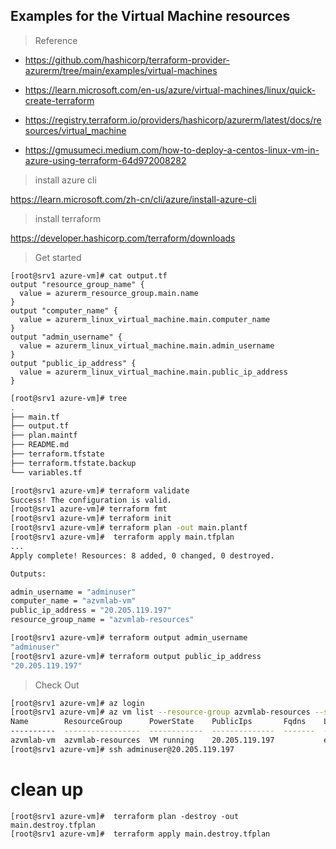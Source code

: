 
## Examples for the Virtual Machine resources

>  Reference

- https://github.com/hashicorp/terraform-provider-azurerm/tree/main/examples/virtual-machines

- https://learn.microsoft.com/en-us/azure/virtual-machines/linux/quick-create-terraform

- https://registry.terraform.io/providers/hashicorp/azurerm/latest/docs/resources/virtual_machine

- https://gmusumeci.medium.com/how-to-deploy-a-centos-linux-vm-in-azure-using-terraform-64d972008282



> install azure cli

https://learn.microsoft.com/zh-cn/cli/azure/install-azure-cli
> install terraform 

https://developer.hashicorp.com/terraform/downloads

> Get started
```hcl
[root@srv1 azure-vm]# cat output.tf
output "resource_group_name" {
  value = azurerm_resource_group.main.name
}
output "computer_name" {
  value = azurerm_linux_virtual_machine.main.computer_name
}
output "admin_username" {
  value = azurerm_linux_virtual_machine.main.admin_username
}
output "public_ip_address" {
  value = azurerm_linux_virtual_machine.main.public_ip_address
}
```
```Bash
[root@srv1 azure-vm]# tree
.
├── main.tf
├── output.tf
├── plan.maintf
├── README.md
├── terraform.tfstate
├── terraform.tfstate.backup
└── variables.tf

[root@srv1 azure-vm]# terraform validate
Success! The configuration is valid.
[root@srv1 azure-vm]# terraform fmt
[root@srv1 azure-vm]# terraform init
[root@srv1 azure-vm]# terraform plan -out main.plantf
[root@srv1 azure-vm]#  terraform apply main.tfplan
...
Apply complete! Resources: 8 added, 0 changed, 0 destroyed.

Outputs:

admin_username = "adminuser"
computer_name = "azvmlab-vm"
public_ip_address = "20.205.119.197"
resource_group_name = "azvmlab-resources"

[root@srv1 azure-vm]# terraform output admin_username
"adminuser"
[root@srv1 azure-vm]# terraform output public_ip_address
"20.205.119.197"

```

> Check Out

```bash
[root@srv1 azure-vm]# az login
[root@srv1 azure-vm]# az vm list --resource-group azvmlab-resources --show-details -o table
Name        ResourceGroup      PowerState    PublicIps       Fqdns    Location    Zones
----------  -----------------  ------------  --------------  -------  ----------  -------
azvmlab-vm  azvmlab-resources  VM running    20.205.119.197           eastasia
[root@srv1 azure-vm]# ssh adminuser@20.205.119.197

```
# clean up 
```
[root@srv1 azure-vm]#  terraform plan -destroy -out main.destroy.tfplan
[root@srv1 azure-vm]#  terraform apply main.destroy.tfplan
```




